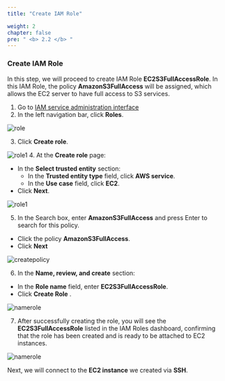 ```yaml
---
title: "Create IAM Role"

weight: 2
chapter: false
pre: " <b> 2.2 </b> "
---
```


### Create IAM Role

In this step, we will proceed to create IAM Role **EC2S3FullAccessRole**. In this IAM Role, the policy **AmazonS3FullAccess**
will be assigned, which allows the EC2 server to have full access to S3 services.

1. Go to [IAM service administration interface](https://console.aws.amazon.com/iamv2/)
2. In the left navigation bar, click **Roles**.

![role](/images/2.prerequisite/023-iamrole.png)

3. Click **Create role**.

![role1](/images/2.prerequisite/024-iamrole.png)
4. At the **Create role** page:
- In the **Select trusted entity** section:
   - In the **Trusted entity type** field, click **AWS service**.
   - In the **Use case** field, click **EC2**.
- Click **Next**.

![role1](/images/2.prerequisite/025-iamrole.png)

5. In the Search box, enter **AmazonS3FullAccess** and press Enter to search for this policy.

- Click the policy **AmazonS3FullAccess**.
- Click **Next**

![createpolicy](/images/2.prerequisite/026-iamrole.png)

6. In the **Name, review, and create** section:
- In the **Role name** field, enter **EC2S3FullAccessRole**.
- Click **Create Role** \.

![namerole](/images/2.prerequisite/027-iamrole.png)

7. After successfully creating the role, you will see the **EC2S3FullAccessRole** listed in the IAM Roles dashboard,
confirming that the role has been created and is ready to be attached to EC2 instances.

![namerole](/images/2.prerequisite/028-iamrole.png)

Next, we will connect to the **EC2 instance** we created via **SSH**.
